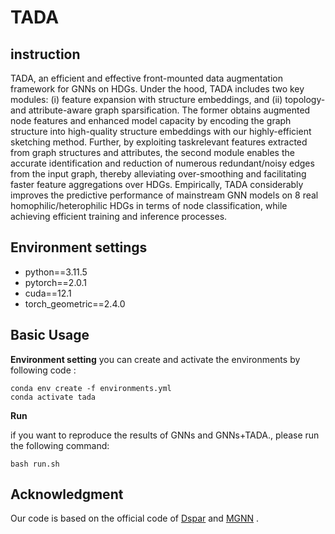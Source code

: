 # TADA  

 ## instruction
 TADA, an efficient and effective front-mounted data augmentation framework for GNNs on HDGs. Under the hood, TADA includes two key modules: (i) feature expansion with structure embeddings, and (ii) topology- and attribute-aware graph sparsification. The former obtains augmented node features and enhanced model capacity by encoding the graph structure into high-quality structure embeddings with our highly-efficient sketching method. Further, by exploiting taskrelevant features extracted from graph structures and attributes, the second module enables the accurate identification and reduction of numerous redundant/noisy edges from the input graph, thereby alleviating over-smoothing and facilitating faster feature aggregations over HDGs. Empirically, TADA considerably improves the predictive performance of mainstream GNN models on 8 real homophilic/heterophilic HDGs in terms of node classification, while achieving efficient training and inference processes.

## Environment settings

- python==3.11.5
- pytorch==2.0.1
- cuda==12.1
- torch_geometric==2.4.0


## Basic Usage
**Environment setting**
you can create and activate the environments by following code :

    conda env create -f environments.yml
    conda activate tada
    

**Run**

if you want to reproduce the results of GNNs and GNNs+TADA., please run the following command:

    bash run.sh




## Acknowledgment
Our code is based on the official code of [Dspar](https://github.com/zirui-ray-liu/DSpar_tmlr) and [MGNN](https://github.com/GuanyuCui/MGNN/tree/main/src)
.